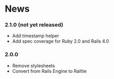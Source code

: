 News
====

### 2.1.0 (not yet released)

* Add timestamp helper
* Add spec coverage for Ruby 2.0 and Rails 4.0

### 2.0.0

* Remove stylesheets
* Convert from Rails Engine to Railtie
